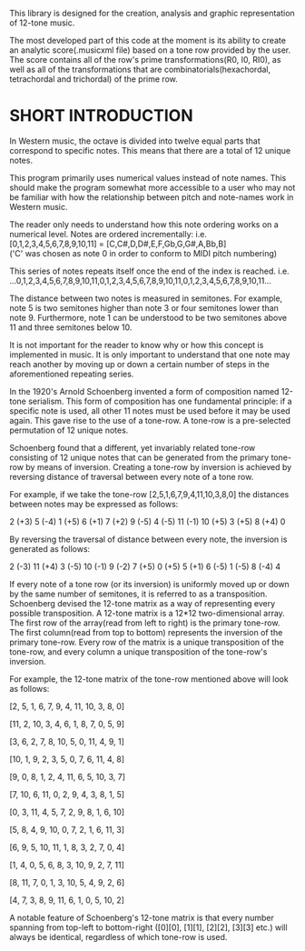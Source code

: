 This library is designed for the creation, analysis and graphic representation of 12-tone music.

The most developed part of this code at the moment is its ability to create an analytic score(.musicxml file) based on a tone row provided by the user. The score contains all of the row's prime transformations(R0, I0, RI0), as well as all of the transformations that are combinatorials(hexachordal, tetrachordal and trichordal) of the prime row. 

SHORT INTRODUCTION
====================
In Western music, the octave is divided into twelve equal parts that correspond to specific notes.
This means that there are a total of 12 unique notes. 

This program primarily uses numerical values instead of note names. This should make the program somewhat more accessible to a user who may not be familiar with how the relationship between pitch and note-names work in Western music.

The reader only needs to understand how this note ordering works on a numerical level.
Notes are ordered incrementally:
i.e. [0,1,2,3,4,5,6,7,8,9,10,11] = [C,C#,D,D#,E,F,Gb,G,G#,A,Bb,B]  
    ('C' was chosen as note 0 in order to conform to MIDI pitch numbering)

This series of notes repeats itself once the end of the index is reached. i.e. 
...0,1,2,3,4,5,6,7,8,9,10,11,0,1,2,3,4,5,6,7,8,9,10,11,0,1,2,3,4,5,6,7,8,9,10,11...

The distance between two notes is measured in semitones. For example,
note 5 is two semitones higher than note 3 or four semitones lower than note 9.
Furthermore, note 1 can be understood to be two semitones above 11
and three semitones below 10. 

It is not important for the reader to know why or how this concept is implemented in music.
It is only important to understand that one note may reach another by moving up or down a 
certain number of steps in the aforementioned repeating series. 

In the 1920's Arnold Schoenberg invented a form of composition named 12-tone serialism.
This form of composition has one fundamental principle:
if a specific note is used, all other 11 notes must be used before it may be used again.
This gave rise to the use of a tone-row. A tone-row is a pre-selected permutation of 12 unique notes. 

Schoenberg found that a different, yet invariably related tone-row consisting of 12 unique notes that
can be generated from the primary tone-row by means of inversion. 
Creating a tone-row by inversion is achieved by reversing distance of traversal between every note of a tone row. 


For example, if we take the tone-row [2,5,1,6,7,9,4,11,10,3,8,0] the distances between notes may be expressed as follows:

2 (+3)
5 (-4)
1 (+5)
6 (+1)
7 (+2)
9 (-5)
4 (-5)
11 (-1) 
10 (+5)
3 (+5)
8 (+4)
0


By reversing the traversal of distance between every note, the inversion is generated as follows:

2 (-3)
11 (+4)
3 (-5)
10 (-1)
9 (-2)
7 (+5)
0 (+5)
5 (+1) 
6 (-5)
1 (-5)
8 (-4)
4

If every note of a tone row (or its inversion) is uniformly moved up or down by the same number of semitones,
it is referred to as a transposition. Schoenberg devised the 12-tone matrix as a way of representing every
possible transposition. A 12-tone matrix is a 12*12 two-dimensional array. The first row of the array(read from
left to right) is the primary tone-row. The first column(read from top to bottom) represents the inversion
of the primary tone-row. Every row of the matrix is a unique transposition of the tone-row,
and every column a unique transposition of the tone-row's inversion.

For example, the 12-tone matrix of the tone-row mentioned above will look as follows:

  [2, 5, 1, 6, 7, 9, 4, 11, 10, 3, 8, 0]

  [11, 2, 10, 3, 4, 6, 1, 8, 7, 0, 5, 9]

  [3, 6, 2, 7, 8, 10, 5, 0, 11, 4, 9, 1]

  [10, 1, 9, 2, 3, 5, 0, 7, 6, 11, 4, 8]

  [9, 0, 8, 1, 2, 4, 11, 6, 5, 10, 3, 7]

  [7, 10, 6, 11, 0, 2, 9, 4, 3, 8, 1, 5]

  [0, 3, 11, 4, 5, 7, 2, 9, 8, 1, 6, 10]

  [5, 8, 4, 9, 10, 0, 7, 2, 1, 6, 11, 3]

  [6, 9, 5, 10, 11, 1, 8, 3, 2, 7, 0, 4]

  [1, 4, 0, 5, 6, 8, 3, 10, 9, 2, 7, 11]

  [8, 11, 7, 0, 1, 3, 10, 5, 4, 9, 2, 6]

  [4, 7, 3, 8, 9, 11, 6, 1, 0, 5, 10, 2]

A notable feature of Schoenberg's 12-tone matrix is that every number spanning
from top-left to bottom-right ([0][0], [1][1], [2][2], [3][3] etc.) will always be
identical, regardless of which tone-row is used.